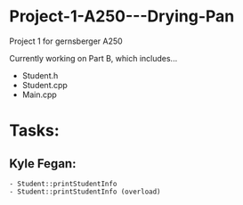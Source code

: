 # Project-1-A250---Drying-Pan
Project 1 for gernsberger A250 

Currently working on Part B, which includes...
  - Student.h
  - Student.cpp
  - Main.cpp

# Tasks:

## Kyle Fegan:
~~~~~~~~~~~~~~~~~~~~~~~~~~~~~~~~~~~~~~~~~~~~
- Student::printStudentInfo
- Student::printStudentInfo (overload)
~~~~~~~~~~~~~~~~~~~~~~~~~~~~~~~~~~~~~~~~~~~~
